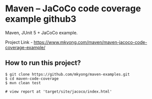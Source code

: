 # Maven – JaCoCo code coverage example github3
Maven, JUnit 5 + JaCoCo example.

Project Link - https://www.mkyong.com/maven/maven-jacoco-code-coverage-example/

## How to run this project?
```
$ git clone https://github.com/mkyong/maven-examples.git
$ cd maven-code-coverage
$ mvn clean test

# view report at 'target/site/jacoco/index.html'
```